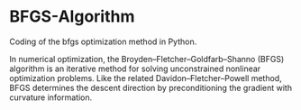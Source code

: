 # BFGS-Algorithm
Coding of the bfgs optimization method in Python. 

In numerical optimization, the Broyden–Fletcher–Goldfarb–Shanno (BFGS) algorithm is an iterative method for solving unconstrained nonlinear optimization problems. Like the related Davidon–Fletcher–Powell method, BFGS determines the descent direction by preconditioning the gradient with curvature information.
